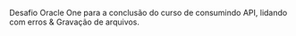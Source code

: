 Desafio Oracle One para a conclusão do curso de consumindo API, lidando com erros & Gravação de arquivos.

